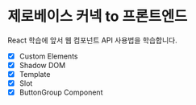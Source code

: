 # 제로베이스 커넥 to 프론트엔드

React 학습에 앞서 웹 컴포넌트 API 사용법을 학습합니다.

- [x] Custom Elements
- [x] Shadow DOM
- [x] Template
- [x] Slot
- [x] ButtonGroup Component
